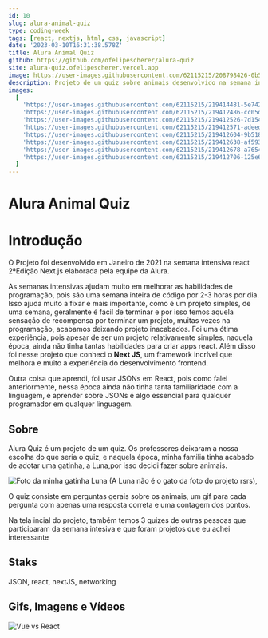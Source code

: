 ```yaml
---
id: 10
slug: alura-animal-quiz
type: coding-week
tags: [react, nextjs, html, css, javascript]
date: '2023-03-10T16:31:38.578Z'
title: Alura Animal Quiz
github: https://github.com/ofelipescherer/alura-quiz
site: alura-quiz.ofelipescherer.vercel.app
image: https://user-images.githubusercontent.com/62115215/208798426-0b528230-530f-446f-9c1e-04df1b18835d.png
description: Projeto de um quiz sobre animais desenvolvido na semana intensiva react 2ªEdição Next.js elaborada pela equipe da Alura
images:
  [
    'https://user-images.githubusercontent.com/62115215/219414481-5e742828-8b76-45ef-8d0a-f98fdfba2aa1.gif',
    'https://user-images.githubusercontent.com/62115215/219412486-cc05d257-6e7a-4c3f-b0c7-9ea58169fbeb.png',
    'https://user-images.githubusercontent.com/62115215/219412526-7d154ee9-a50a-42cc-bc03-d4a1ed9bb78c.png',
    'https://user-images.githubusercontent.com/62115215/219412571-adeed80b-7312-42d7-8168-c9fedda435c3.png',
    'https://user-images.githubusercontent.com/62115215/219412604-9b51845a-e2ff-47ab-b455-6e5385436bb9.png',
    'https://user-images.githubusercontent.com/62115215/219412638-af593bc1-0bd8-41e2-b9d6-012aee99146d.png',
    'https://user-images.githubusercontent.com/62115215/219412678-a7654024-8cef-41e2-a0cd-011ab7daa3a3.png',
    'https://user-images.githubusercontent.com/62115215/219412706-125e60de-96f6-4af6-8afb-de8ad085b0ff.png'
  ]
---
```


# Alura Animal Quiz

# Introdução

O Projeto foi desenvolvido em Janeiro de 2021 na semana intensiva react 2ªEdição Next.js elaborada pela equipe da Alura.

As semanas intensivas ajudam muito em melhorar as habilidades de programação, pois são uma semana inteira de código por 2-3 horas por dia. Isso ajuda muito a fixar e mais importante, como é um projeto simples, de uma semana, geralmente é fácil de terminar e por isso temos aquela sensação de recompensa por terminar um projeto, muitas vezes na programação, acabamos deixando projeto inacabados.
Foi uma ótima experiência, pois apesar de ser um projeto relativamente simples, naquela época, ainda não tinha tantas habilidades para criar apps react. Além disso foi nesse projeto que conheci o **Next JS**, um framework incrível que melhora e muito a experiência do desenvolvimento frontend.

Outra coisa que aprendi, foi usar JSONs em React, pois como falei anteriormente, nessa época ainda não tinha tanta familiaridade com a linguagem, e aprender sobre JSONs é algo essencial para qualquer programador em qualquer linguagem.

## Sobre

Alura Quiz é um projeto de um quiz. Os professores deixaram a nossa escolha do que seria o quiz, e naquela época, minha familia tinha acabado de adotar uma gatinha, a Luna,por isso decidi fazer sobre animais.

![Foto da minha gatinha Luna]()
(A Luna não é o gato da foto do projeto rsrs),

O quiz consiste em perguntas gerais sobre os animais, um gif para cada pergunta com apenas uma resposta correta e uma contagem dos pontos.

Na tela incial do projeto, também temos 3 quizes de outras pessoas que participaram da semana intesiva e que foram projetos que eu achei interessante

## Staks

JSON, react, nextJS, networking

## Gifs, Imagens e Vídeos

![Vue vs React](https://www.monterail.com/hubfs/vuevsreact.jpg)
